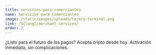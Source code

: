 ```yaml
---
title: servicios-para-comerciantes
name: Servicios para Comerciantes
image: /static/images/uploads/tejory-terminal.png
link: /${lang}/merchant-services/
order: 2
---
```

¿Listo para el futuro de los pagos? Acepta cripto desde hoy. Activación inmediata, sin complicaciones.